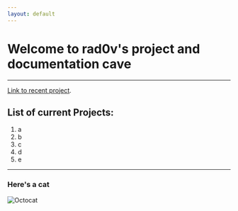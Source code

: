 ```yaml
---
layout: default
---
```


# **Welcome to rad0v's project and documentation cave**
---
[Link to recent project](./another-page.html).

## List of current Projects:
1. a
2. b
3. c
4. d
5. e

---
### Here's a cat 

![Octocat](https://github.githubassets.com/images/icons/emoji/octocat.png)
